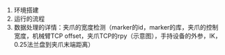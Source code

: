 1. 环境搭建
2. 运行的流程
3. 数据处理的详情：夹爪的宽度检测（marker的id，marker的库，夹爪的控制宽度，机械臂TCP offset，夹爪TCP的rpy（示意图），手持设备的外参，IK，0.25法兰盘到夹爪末端距离）